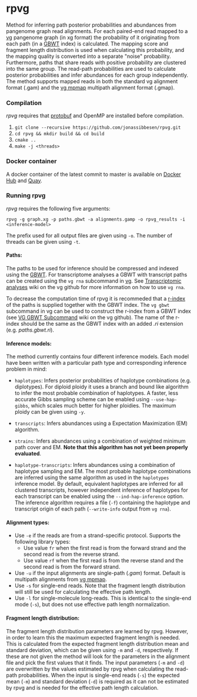 # rpvg

Method for inferring path posterior probabilities and abundances from pangenome graph read alignments. For each paired-end read mapped to a [vg](https://github.com/vgteam/vg) pangenome graph (in xg format) the probability of it originating from each path (in a [GBWT](https://github.com/jltsiren/gbwt) index) is calculated. The mapping score and fragment length distribution is used when calculating this probability, and the mapping quality is converted into a separate "noise" probability. Furthermore, paths that share reads with positive probability are clustered into the same group. The read-path probabilities are used to calculate posterior probabilities and infer abundances for each group independently. The method supports mapped reads in both the standard vg alignment format (.gam) and the [vg mpmap](https://github.com/vgteam/vg/wiki/Multipath-alignments-and-vg-mpmap) multipath alignment format (.gmap). 


### Compilation

*rpvg* requires that [protobuf](https://github.com/protocolbuffers/protobuf) and OpenMP are installed before compilation. 

1. `git clone --recursive https://github.com/jonassibbesen/rpvg.git`
2. `cd rpvg && mkdir build && cd build`
3. `cmake ..`
4. `make -j <threads>` 

### Docker container

A docker container of the latest commit to master is available on [Docker Hub](https://hub.docker.com/repository/docker/jsibbesen/rpvg) and [Quay](https://quay.io/repository/jsibbesen/rpvg). 

### Running rpvg

*rpvg* requires the following five arguments:

```
rpvg -g graph.xg -p paths.gbwt -a alignments.gamp -o rpvg_results -i <inference-model>
```

The prefix used for all output files are given using `-o`. The number of threads can be given using `-t`. 

#### Paths:

The paths to be used for inference should be compressed and indexed using the [GBWT](https://github.com/jltsiren/gbwt). For transcriptome analyses a GBWT with transcript paths can be created using the `vg rna` subcommand in [vg](https://github.com/vgteam/vg). See [Transcriptomic analyses](https://github.com/vgteam/vg/wiki/Transcriptomic-analyses) wiki on the vg github for more information on how to use `vg rna`. 

To decrease the computation time of rpvg it is recommeded that a [r-index](https://github.com/jltsiren/gbwt/wiki/Fast-Locate) of the paths is supplied together with the GBWT index. The `vg gbwt` subcommand in vg can be used to construct the r-index from a GBWT index (see [VG GBWT Subcommand](https://github.com/vgteam/vg/wiki/VG-GBWT-Subcommand) wiki on the vg github). The name of the r-index should be the same as the GBWT index with an added *.ri* extension (e.g. *paths.gbwt.ri*).

#### Inference models:

The method currently contains four different inference models. Each model have been written with a particular path type and corresponding inference problem in mind:

* `haplotypes`: Infers posterior probabilities of haplotype combinations (e.g. diplotypes). For diploid ploidy it uses a branch and bound like algorithm to infer the most probable combination of haplotypes. A faster, less accurate Gibbs sampling scheme can be enabled using `--use-hap-gibbs`, which scales much better for higher ploidies. The maximum ploidy can be given using `-y`.

* `transcripts`: Infers abundances using a Expectation Maximization (EM) algorithm.

* `strains`: Infers abundances using a combination of weighted minimum path cover and EM. **Note that this algorithm has not yet been properly evaluated**.

* `haplotype-transcripts`: Infers abundances using a combination of haplotype sampling and EM. The most probable haplotype combinations are inferred using the same algorithm as used in the `haplotypes` inference model. By default, equivalent haplotypes are inferred for all clustered transcripts, however independent inference of haplotypes for each transcript can be enabled using the `--ind-hap-inference` option. The inference algorithm requires a file (`-f`) containing the haplotype and transcript origin of each path (`--write-info` output from `vg rna`). 

#### Alignment types:

* Use `-e` if the reads are from a strand-specific protocol. Supports the following library types: 
  * Use value `fr` when the first read is from the forward strand and the second read is from the reverse strand.
  * Use value `rf` when the first read is from the reverse stand and the second read is from the forward strand.
* Use `-u` if the input alignments are single-path (*.gam*) format. Default is multipath alignments from [vg mpmap](https://github.com/vgteam/vg/wiki/Multipath-alignments-and-vg-mpmap).
* Use `-s` for single-end reads. Note that the fragment length distribution will still be used for calculating the effective path length.
* Use `-l` for single-molecule long-reads. This is identical to the single-end mode (`-s`), but does not use effective path length normalization.

#### Fragment length distribution:

The fragment length distribution parameters are learned by rpvg. However, in order to learn this the maximum expected fragment length is needed. This is calculated from the expected fragment length distribution mean and standard deviation, which can be given using `-m` and `-d`, respectively. If these are not given the method will look for the parameters in the alignment file and pick the first values that it finds. The input parameters (`-m` and `-d`) are overwritten by the values estimated by rpvg when calculating the read-path probabilities. When the input is single-end reads (`-s`) the expected mean (`-m`) and standard deviation (`-d`) is required as it can not be estimated by rpvg and is needed for the effective path length calculation.
